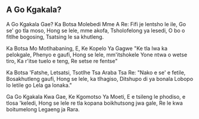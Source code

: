 ## A Go Kgakala?

A Go Kgakala Gae? Ka Botsa Molebedi Mme A Re:
Fifi je lentsho le ile, Go se' go tla moso,
Hong se lele, mme akofa, Tsholofelong ya lesedi,
O bo o fitlhe bogosing, Tsatsing le sa khutleng.

Ka Botsa Mo Motlhabaning, E, Ke Kopelo Ya Gagwe
"Ke tla lwa ka pelokgale, Phenyo e gaufi,
Hong se lele, mm'itshokele Yone ntwa o wetse tiro,
Ka r'itse tuelo e teng, Re setse re fentse"

Ka Botsa 'Fatshe, Letsatsi, Tsotlhe Tsa Araba Tsa Re:
"Nako e se' e fetile, Bosakhutleng gaufi,
Hong se lele, ka tlhagiso, Ditshupo di ya bonala
Lobopo lo letile go Lela ga lonaka."

Ga Go Kgakala Kwa Gae, Ke Kgomotso Ya Moeti,
E e tsileng le phodiso, e tlosa 'keledi,
Hong se lele re tla kopana boikhutsong jwa gale,
Re le kwa boitumelong Legaeng ja Rara.

